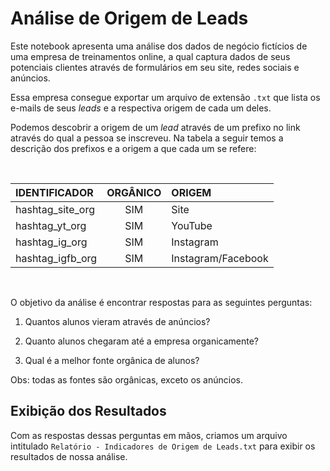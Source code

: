 # Análise de Origem de Leads

Este notebook apresenta uma análise dos dados de negócio fictícios de uma empresa de treinamentos online, a qual captura dados de seus potenciais clientes através de formulários em seu site, redes sociais e anúncios.

Essa empresa consegue exportar um arquivo de extensão `.txt` que lista os e-mails de seus _leads_ e a respectiva origem de cada um deles.

Podemos descobrir a origem de um _lead_ através de um prefixo no link através do qual a pessoa se inscreveu. Na tabela a seguir temos a descrição dos prefixos e a origem a que cada um se refere:

<br>

| IDENTIFICADOR    | ORGÂNICO | ORIGEM             |
| :--------------- | :------: | :----------------- |
| hashtag_site_org |   SIM    | Site               |
| hashtag_yt_org   |   SIM    | YouTube            |
| hashtag_ig_org   |   SIM    | Instagram          |
| hashtag_igfb_org |   SIM    | Instagram/Facebook |

<br>

O objetivo da análise é encontrar respostas para as seguintes perguntas:

1. Quantos alunos vieram através de anúncios?

2. Quanto alunos chegaram até a empresa organicamente?

3. Qual é a melhor fonte orgânica de alunos?

Obs: todas as fontes são orgânicas, exceto os anúncios.

## Exibição dos Resultados

Com as respostas dessas perguntas em mãos, criamos um arquivo intitulado `Relatório - Indicadores de Origem de Leads.txt` para exibir os resultados de nossa análise.

